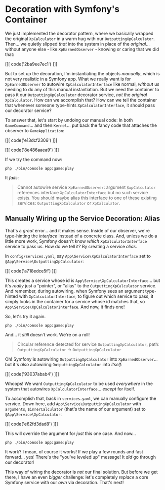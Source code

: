 # Decoration with Symfony's Container

We just implemented the decorator pattern, where we basically wrapped the original
`XpCalculator` in a warm hug with our `OutputtingXpCalculator`. Then... we quietly
slipped *that* into the system in place of the *original*... without anyone else -
like `XpEarnedObserver` - knowing or caring that we did that:

[[[ code('2ba9ee7ec1') ]]]

But to set up the decoration, I'm instantiating the objects *manually*, which
is not very realistic in a Symfony app. What we really want is for `XpEarnedObserver`
to autowire `XpCalculatorInterface` like normal, *without* us needing to do any of
this manual instantiation. But we need the container to pass it our
`OutputtingXpCalculator` decorator service, *not* the *original* `XpCalculator`.
How can we accomplish that? How can we tell the container that whenever someone
type-hints `XpCalculatorInterface`, it should pass our decorator service?

To answer that, let's start by undoing our manual code: In both `GameCommand`...
and then `Kernel`... put back the fancy code that attaches the observer to
`GameApplication`:

[[[ code('e13dcf2306') ]]]

[[[ code('8e486aaea9') ]]]

If we try the command now:

```terminal-silent
php ./bin/console app:game:play
```

It *fails*:

> Cannot autowire service `XpEarnedObserver`: argument `$xpCalculator` references
> interface `XpCalculatorInterface` but no such service exists. You should maybe
> alias this interface to one of these existing services: `OutputtingXpCalculator`
> or `XpCalculator`.

## Manually Wiring up the Service Decoration: Alias

That's a *great* error... and it makes sense. Inside of our observer, we're
type-hinting the *interface* instead of a concrete class. And, unless we do a
little more work, Symfony doesn't know *which* `XpCalculatorInterface` service to
pass us. How do we tell it? By creating a service *alias*.

In `config/services.yaml`, say `App\Service\XpCalculatorInterface` set to
`@App\Service\OutputtingXpCalculator`:

[[[ code('a718edce5f') ]]]

This creates a service whose id is `App\Service\XpCalculatorInterface`... but it's
*really* just a "pointer", or "alias" to the `OutputtingXpCalculator` service.
And remember, during autowiring, when Symfony sees an argument type-hinted with
`XpCalculatorInterface`, to figure out which service to pass, it simply looks in
the container for a service whose id matches that, so
`App\Service\XpCalculatorInterface`. And now, it finds one!

So, let's try it again.

```terminal-silent
php ./bin/console app:game:play
```

And... it *still* doesn't work. We're on a roll!

> Circular reference detected for service `OutputtingXpCalculator`,
> path: `OutputtingXpCalculator` -> `OutputtingXpCalculator`

Oh! Symfony is autowiring `OutputtingXpCalculator` into `XpEarnedObserver`...
but it's *also* autowiring `OutputtingXpCalculator` into *itself*:

[[[ code('93037abab4') ]]]

Whoops! We want `OutputtingXpCalculator` to be used *everywhere* in the
system that autowires `XpCalculatorInterface`... *except* for itself.

To accomplish that, back in `services.yaml`, we can manually configure the service.
Down here, add `App\Service\OutputtingXpCalculator` with `arguments`,
`$innerCalculator` (that's the name of our argument) set to
`@App\Service\XpCalculator`:

[[[ code('e62fd3dad8') ]]]

This will override the argument for *just* this one case. And now...

```terminal-silent
php ./bin/console app:game:play
```

It work? I mean, of course it works! If we play a few rounds and fast forward...
yes! There's the "you've leveled up" message! It *did* go through our decorator!

This way of wiring the decorator is *not* our final solution. But before we get
there, I have an even *bigger* challenge: let's completely *replace* a core Symfony
service with our *own* via decoration. That's next!
